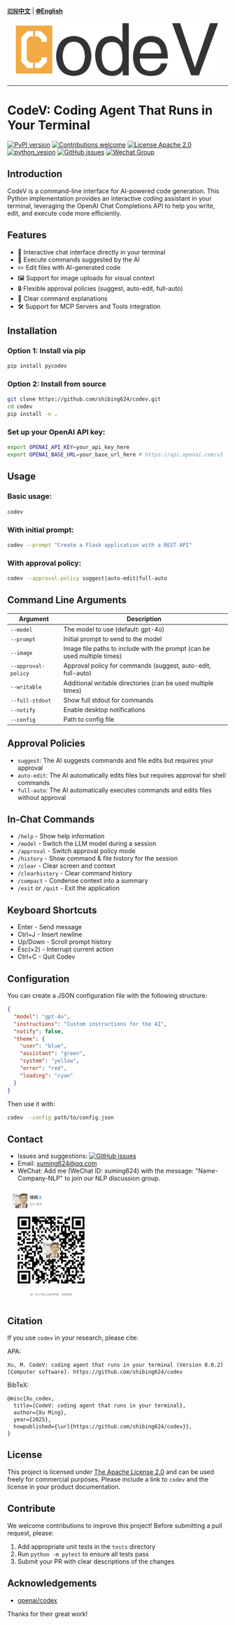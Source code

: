 [**🇨🇳中文**](https://github.com/shibing624/codev/blob/main/README.md) | [**🌐English**](https://github.com/shibing624/codev/blob/main/README_EN.md)

<div align="center">
  <a href="https://github.com/shibing624/codev">
    <img src="https://github.com/shibing624/codev/blob/main/docs/codev-logo.png" height="130" alt="Logo">
  </a>
</div>

-----------------

# CodeV: Coding Agent That Runs in Your Terminal
[![PyPI version](https://badge.fury.io/py/pycodev.svg)](https://badge.fury.io/py/pycodev)
[![Contributions welcome](https://img.shields.io/badge/contributions-welcome-brightgreen.svg)](CONTRIBUTING.md)
[![License Apache 2.0](https://img.shields.io/badge/license-Apache%202.0-blue.svg)](LICENSE)
[![python_vesion](https://img.shields.io/badge/Python-3.8%2B-green.svg)](requirements.txt)
[![GitHub issues](https://img.shields.io/github/issues/shibing624/codev.svg)](https://github.com/shibing624/codev/issues)
[![Wechat Group](https://img.shields.io/badge/wechat-group-green.svg?logo=wechat)](#Contact)

## Introduction

CodeV is a command-line interface for AI-powered code generation. This Python implementation provides an interactive coding assistant in your terminal, leveraging the OpenAI Chat Completions API to help you write, edit, and execute code more efficiently.

## Features

- 💬 Interactive chat interface directly in your terminal
- 🚀 Execute commands suggested by the AI
- ✏️ Edit files with AI-generated code
- 🖼️ Support for image uploads for visual context
- 🔒 Flexible approval policies (suggest, auto-edit, full-auto)
- 📝 Clear command explanations
- 🛠️ Support for MCP Servers and Tools integration

## Installation

### Option 1: Install via pip
```bash
pip install pycodev
```

### Option 2: Install from source
```bash
git clone https://github.com/shibing624/codev.git
cd codev
pip install -e .
```

### Set up your OpenAI API key:
```bash
export OPENAI_API_KEY=your_api_key_here
export OPENAI_BASE_URL=your_base_url_here # https://api.openai.com/v1
```

## Usage

### Basic usage:
```bash
codev
```

### With initial prompt:
```bash
codev --prompt "Create a Flask application with a REST API"
```

### With approval policy:
```bash
codev --approval-policy suggest|auto-edit|full-auto
```

## Command Line Arguments

| Argument | Description |
|----------|-------------|
| `--model` | The model to use (default: gpt-4o) |
| `--prompt` | Initial prompt to send to the model |
| `--image` | Image file paths to include with the prompt (can be used multiple times) |
| `--approval-policy` | Approval policy for commands (suggest, auto-edit, full-auto) |
| `--writable` | Additional writable directories (can be used multiple times) |
| `--full-stdout` | Show full stdout for commands |
| `--notify` | Enable desktop notifications |
| `--config` | Path to config file |

## Approval Policies

- `suggest`: The AI suggests commands and file edits but requires your approval
- `auto-edit`: The AI automatically edits files but requires approval for shell commands
- `full-auto`: The AI automatically executes commands and edits files without approval

## In-Chat Commands

- `/help` - Show help information
- `/model` - Switch the LLM model during a session
- `/approval` - Switch approval policy mode
- `/history` - Show command & file history for the session
- `/clear` - Clear screen and context
- `/clearhistory` - Clear command history
- `/compact` - Condense context into a summary
- `/exit` or `/quit` - Exit the application

## Keyboard Shortcuts

- Enter - Send message
- Ctrl+J - Insert newline
- Up/Down - Scroll prompt history
- Esc(×2) - Interrupt current action
- Ctrl+C - Quit Codev

## Configuration

You can create a JSON configuration file with the following structure:

```json
{
  "model": "gpt-4o",
  "instructions": "Custom instructions for the AI",
  "notify": false,
  "theme": {
    "user": "blue",
    "assistant": "green",
    "system": "yellow",
    "error": "red",
    "loading": "cyan"
  }
}
```

Then use it with:
```bash
codev --config path/to/config.json
```

## Contact

- Issues and suggestions: [![GitHub issues](https://img.shields.io/github/issues/shibing624/codev.svg)](https://github.com/shibing624/codev/issues)
- Email: xuming624@qq.com
- WeChat: Add me (WeChat ID: xuming624) with the message: "Name-Company-NLP" to join our NLP discussion group.

<img src="https://github.com/shibing624/codev/blob/main/docs/wechat.jpeg" width="200" />

## Citation

If you use `codev` in your research, please cite:

APA:
```
Xu, M. CodeV: coding agent that runs in your terminal (Version 0.0.2) [Computer software]. https://github.com/shibing624/codev
```

BibTeX:
```
@misc{Xu_codev,
  title={CodeV: coding agent that runs in your terminal},
  author={Xu Ming},
  year={2025},
  howpublished={\url{https://github.com/shibing624/codev}},
}
```

## License

This project is licensed under [The Apache License 2.0](/LICENSE) and can be used freely for commercial purposes. Please include a link to `codev` and the license in your product documentation.

## Contribute

We welcome contributions to improve this project! Before submitting a pull request, please:

1. Add appropriate unit tests in the `tests` directory
2. Run `python -m pytest` to ensure all tests pass
3. Submit your PR with clear descriptions of the changes

## Acknowledgements

- [openai/codex](https://github.com/openai/codex)

Thanks for their great work!
